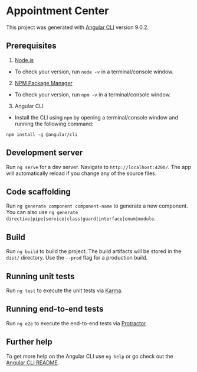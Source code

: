 # Appointment Center

This project was generated with [Angular CLI](https://github.com/angular/angular-cli) version 9.0.2.

## Prerequisites
1. [Node.js](https://nodejs.org/en/)
  * To check your version, run `node -v` in a terminal/console window.
2. [NPM Package Manager](https://docs.npmjs.com/cli/install)
  * To check your version, run `npm -v` in a terminal/console window.
3. Angular CLI
  * Install the CLI using `npm` by opening a terminal/console window and running the following command:
  ```
  npm install -g @angular/cli
  ```

## Development server

Run `ng serve` for a dev server. Navigate to `http://localhost:4200/`. The app will automatically reload if you change any of the source files.

## Code scaffolding

Run `ng generate component component-name` to generate a new component. You can also use `ng generate directive|pipe|service|class|guard|interface|enum|module`.

## Build

Run `ng build` to build the project. The build artifacts will be stored in the `dist/` directory. Use the `--prod` flag for a production build.

## Running unit tests

Run `ng test` to execute the unit tests via [Karma](https://karma-runner.github.io).

## Running end-to-end tests

Run `ng e2e` to execute the end-to-end tests via [Protractor](http://www.protractortest.org/).

## Further help

To get more help on the Angular CLI use `ng help` or go check out the [Angular CLI README](https://github.com/angular/angular-cli/blob/master/README.md).
